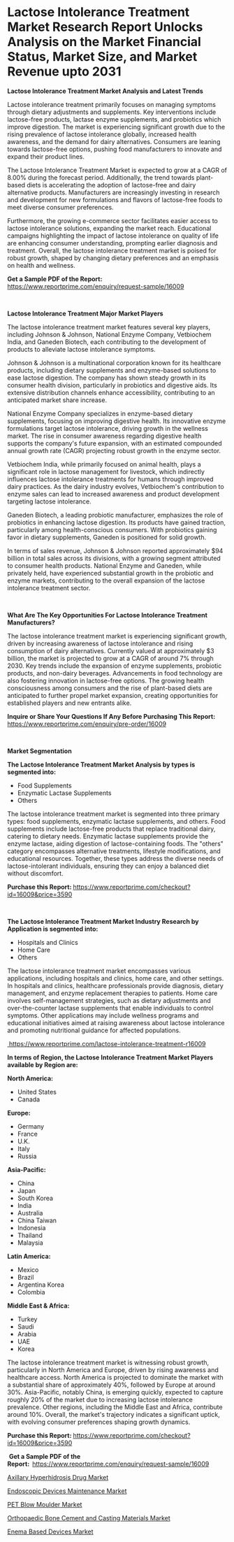 <p><h1>Lactose Intolerance Treatment Market Research Report Unlocks Analysis on the Market Financial Status, Market Size, and Market Revenue upto 2031</h1></p><p><strong>Lactose Intolerance Treatment Market Analysis and Latest Trends</strong></p>
<p><p>Lactose intolerance treatment primarily focuses on managing symptoms through dietary adjustments and supplements. Key interventions include lactose-free products, lactase enzyme supplements, and probiotics which improve digestion. The market is experiencing significant growth due to the rising prevalence of lactose intolerance globally, increased health awareness, and the demand for dairy alternatives. Consumers are leaning towards lactose-free options, pushing food manufacturers to innovate and expand their product lines.</p><p>The Lactose Intolerance Treatment Market is expected to grow at a CAGR of 8.00% during the forecast period. Additionally, the trend towards plant-based diets is accelerating the adoption of lactose-free and dairy alternative products. Manufacturers are increasingly investing in research and development for new formulations and flavors of lactose-free foods to meet diverse consumer preferences. </p><p>Furthermore, the growing e-commerce sector facilitates easier access to lactose intolerance solutions, expanding the market reach. Educational campaigns highlighting the impact of lactose intolerance on quality of life are enhancing consumer understanding, prompting earlier diagnosis and treatment. Overall, the lactose intolerance treatment market is poised for robust growth, shaped by changing dietary preferences and an emphasis on health and wellness.</p></p>
<p><strong>Get a Sample PDF of the Report:&nbsp;</strong> <a href="https://www.reportprime.com/enquiry/request-sample/16009?utm_campaign=1425&utm_medium=2&utm_source=Github&utm_content=ia&utm_term=11102024&utm_id=lactose-intolerance-treatment">https://www.reportprime.com/enquiry/request-sample/16009</a></p>
<p>&nbsp;</p>
<p><strong>Lactose Intolerance Treatment Major Market Players</strong></p>
<p><p>The lactose intolerance treatment market features several key players, including Johnson & Johnson, National Enzyme Company, Vetbiochem India, and Ganeden Biotech, each contributing to the development of products to alleviate lactose intolerance symptoms.</p><p>Johnson & Johnson is a multinational corporation known for its healthcare products, including dietary supplements and enzyme-based solutions to ease lactose digestion. The company has shown steady growth in its consumer health division, particularly in probiotics and digestive aids. Its extensive distribution channels enhance accessibility, contributing to an anticipated market share increase.</p><p>National Enzyme Company specializes in enzyme-based dietary supplements, focusing on improving digestive health. Its innovative enzyme formulations target lactose intolerance, driving growth in the wellness market. The rise in consumer awareness regarding digestive health supports the company's future expansion, with an estimated compounded annual growth rate (CAGR) projecting robust growth in the enzyme sector.</p><p>Vetbiochem India, while primarily focused on animal health, plays a significant role in lactose management for livestock, which indirectly influences lactose intolerance treatments for humans through improved dairy practices. As the dairy industry evolves, Vetbiochem's contribution to enzyme sales can lead to increased awareness and product development targeting lactose intolerance.</p><p>Ganeden Biotech, a leading probiotic manufacturer, emphasizes the role of probiotics in enhancing lactose digestion. Its products have gained traction, particularly among health-conscious consumers. With probiotics gaining favor in dietary supplements, Ganeden is positioned for solid growth.</p><p>In terms of sales revenue, Johnson & Johnson reported approximately $94 billion in total sales across its divisions, with a growing segment attributed to consumer health products. National Enzyme and Ganeden, while privately held, have experienced substantial growth in the probiotic and enzyme markets, contributing to the overall expansion of the lactose intolerance treatment sector.</p></p>
<p>&nbsp;</p>
<p><strong>What Are The Key Opportunities For Lactose Intolerance Treatment Manufacturers?</strong></p>
<p><p>The lactose intolerance treatment market is experiencing significant growth, driven by increasing awareness of lactose intolerance and rising consumption of dairy alternatives. Currently valued at approximately $3 billion, the market is projected to grow at a CAGR of around 7% through 2030. Key trends include the expansion of enzyme supplements, probiotic products, and non-dairy beverages. Advancements in food technology are also fostering innovation in lactose-free options. The growing health consciousness among consumers and the rise of plant-based diets are anticipated to further propel market expansion, creating opportunities for established players and new entrants alike.</p></p>
<p><strong>Inquire or Share Your Questions If Any Before Purchasing This Report:</strong> <a href="https://www.reportprime.com/enquiry/pre-order/16009?utm_campaign=1425&utm_medium=2&utm_source=Github&utm_content=ia&utm_term=11102024&utm_id=lactose-intolerance-treatment">https://www.reportprime.com/enquiry/pre-order/16009</a></p>
<p>&nbsp;</p>
<p><strong>Market Segmentation</strong></p>
<p><strong>The Lactose Intolerance Treatment Market Analysis by types is segmented into:</strong></p>
<p><ul><li>Food Supplements</li><li>Enzymatic Lactase Supplements</li><li>Others</li></ul></p>
<p><p>The lactose intolerance treatment market is segmented into three primary types: food supplements, enzymatic lactase supplements, and others. Food supplements include lactose-free products that replace traditional dairy, catering to dietary needs. Enzymatic lactase supplements provide the enzyme lactase, aiding digestion of lactose-containing foods. The "others" category encompasses alternative treatments, lifestyle modifications, and educational resources. Together, these types address the diverse needs of lactose-intolerant individuals, ensuring they can enjoy a balanced diet without discomfort.</p></p>
<p><strong>Purchase this Report:&nbsp;</strong><a href="https://www.reportprime.com/checkout?id=16009&price=3590&utm_campaign=1425&utm_medium=2&utm_source=Github&utm_content=ia&utm_term=11102024&utm_id=lactose-intolerance-treatment">https://www.reportprime.com/checkout?id=16009&price=3590</a></p>
<p>&nbsp;</p>
<p><strong>The Lactose Intolerance Treatment Market Industry Research by Application is segmented into:</strong></p>
<p><ul><li>Hospitals and Clinics</li><li>Home Care</li><li>Others</li></ul></p>
<p><p>The lactose intolerance treatment market encompasses various applications, including hospitals and clinics, home care, and other settings. In hospitals and clinics, healthcare professionals provide diagnosis, dietary management, and enzyme replacement therapies to patients. Home care involves self-management strategies, such as dietary adjustments and over-the-counter lactase supplements that enable individuals to control symptoms. Other applications may include wellness programs and educational initiatives aimed at raising awareness about lactose intolerance and promoting nutritional guidance for affected populations.</p></p>
<p><a href="https://www.reportprime.com/lactose-intolerance-treatment-r16009?utm_campaign=1425&utm_medium=2&utm_source=Github&utm_content=ia&utm_term=11102024&utm_id=lactose-intolerance-treatment">&nbsp;https://www.reportprime.com/lactose-intolerance-treatment-r16009</a></p>
<p><strong>In terms of Region, the Lactose Intolerance Treatment Market Players available by Region are:</strong></p>
<p>
    <p> <strong> North America: </strong>
        <ul>
            <li>United States</li>
            <li>Canada</li>
        </ul>
        </p> 
    <p> <strong> Europe: </strong>
        <ul>
            <li>Germany</li>
            <li>France</li>
            <li>U.K.</li>
            <li>Italy</li>
            <li>Russia</li>
        </ul>
        </p> 
    <p> <strong> Asia-Pacific: </strong>
        <ul>
            <li>China</li>
            <li>Japan</li>
            <li>South Korea</li>
            <li>India</li>
            <li>Australia</li>
            <li>China Taiwan</li>
            <li>Indonesia</li>
            <li>Thailand</li>
            <li>Malaysia</li>
        </ul>
        </p> 
    <p> <strong> Latin America: </strong>
        <ul>
            <li>Mexico</li>
            <li>Brazil</li>
            <li>Argentina Korea</li>
            <li>Colombia</li>
        </ul>
        </p> 
    <p> <strong> Middle East & Africa: </strong>
        <ul>
            <li>Turkey</li>
            <li>Saudi</li>
            <li>Arabia</li>
            <li>UAE</li>
            <li>Korea</li>
        </ul>
    </p>
    </p>
<p><p>The lactose intolerance treatment market is witnessing robust growth, particularly in North America and Europe, driven by rising awareness and healthcare access. North America is projected to dominate the market with a substantial share of approximately 40%, followed by Europe at around 30%. Asia-Pacific, notably China, is emerging quickly, expected to capture roughly 20% of the market due to increasing lactose intolerance prevalence. Other regions, including the Middle East and Africa, contribute around 10%. Overall, the market's trajectory indicates a significant uptick, with evolving consumer preferences shaping growth dynamics.</p></p>
<p><strong>Purchase this Report: </strong><a href="https://www.reportprime.com/checkout?id=16009&price=3590&utm_campaign=1425&utm_medium=2&utm_source=Github&utm_content=ia&utm_term=11102024&utm_id=lactose-intolerance-treatment">https://www.reportprime.com/checkout?id=16009&price=3590</a></p>
<p>&nbsp;<strong>Get a Sample PDF of the Report:&nbsp;&nbsp;</strong><a href="https://www.reportprime.com/enquiry/request-sample/16009?utm_campaign=1425&utm_medium=2&utm_source=Github&utm_content=ia&utm_term=11102024&utm_id=lactose-intolerance-treatment">https://www.reportprime.com/enquiry/request-sample/16009</a></p>
<p><strong></strong></p>
<p><p><a href="https://www.linkedin.com/pulse/axillary-hyperhidrosis-drug-market-global-regional-analysis-9zg2f?utm_campaign=1425&utm_medium=2&utm_source=Github&utm_content=ia&utm_term=11102024&utm_id=lactose-intolerance-treatment">Axillary Hyperhidrosis Drug Market</a></p><p><a href="https://www.linkedin.com/pulse/endoscopic-devices-maintenance-market-size-share-competitive-zxp7f?utm_campaign=1425&utm_medium=2&utm_source=Github&utm_content=ia&utm_term=11102024&utm_id=lactose-intolerance-treatment">Endoscopic Devices Maintenance Market</a></p><p><a href="https://www.linkedin.com/pulse/comprehensive-pet-blow-moulder-market-report-regional-analysis-12sle?utm_campaign=1425&utm_medium=2&utm_source=Github&utm_content=ia&utm_term=11102024&utm_id=lactose-intolerance-treatment">PET Blow Moulder Market</a></p><p><a href="https://www.linkedin.com/pulse/orthopaedic-bone-cement-casting-materials-market-refracting-uhz0c?utm_campaign=1425&utm_medium=2&utm_source=Github&utm_content=ia&utm_term=11102024&utm_id=lactose-intolerance-treatment">Orthopaedic Bone Cement and Casting Materials Market</a></p><p><a href="https://www.linkedin.com/pulse/enema-based-devices-market-forecasts-trends-impact-mqdce?utm_campaign=1425&utm_medium=2&utm_source=Github&utm_content=ia&utm_term=11102024&utm_id=lactose-intolerance-treatment">Enema Based Devices Market</a></p></p>